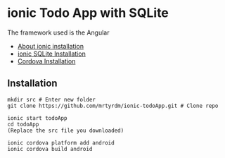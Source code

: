 # ionic Todo App with SQLite

The framework used is the Angular

* [About ionic installation](https://ionicframework.com/docs)
* [ionic SQLite Installation](https://ionicframework.com/docs/native/sqlite#installation)
* [Cordova Installation](https://ionicframework.com/docs/v3/intro/installation/)


## Installation
```
mkdir src # Enter new folder
git clone https://github.com/mrtyrdm/ionic-todoApp.git # Clone repo

ionic start todoApp
cd todoApp
(Replace the src file you downloaded)

ionic cordova platform add android
ionic cordova build android
```

